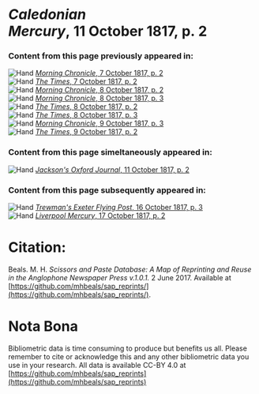 # *Caledonian Mercury*, 11 October 1817, p. 2  
  
### Content from this page previously appeared in:  
![Hand](http://scissorsandpaste.net/wp-content/uploads/2017/06/smallhandpointer.png) [*Morning Chronicle*, 7 October 1817, p. 2](https://mhbeals.github.io/sap_html/Morning-Chronicle/Morning-Chronicle-7-October-1817-p-2)  
![Hand](http://scissorsandpaste.net/wp-content/uploads/2017/06/smallhandpointer.png) [*The Times*, 7 October 1817, p. 2](https://mhbeals.github.io/sap_html/The-Times/The-Times-7-October-1817-p-2)  
![Hand](http://scissorsandpaste.net/wp-content/uploads/2017/06/smallhandpointer.png) [*Morning Chronicle*, 8 October 1817, p. 2](https://mhbeals.github.io/sap_html/Morning-Chronicle/Morning-Chronicle-8-October-1817-p-2)  
![Hand](http://scissorsandpaste.net/wp-content/uploads/2017/06/smallhandpointer.png) [*Morning Chronicle*, 8 October 1817, p. 3](https://mhbeals.github.io/sap_html/Morning-Chronicle/Morning-Chronicle-8-October-1817-p-3)  
![Hand](http://scissorsandpaste.net/wp-content/uploads/2017/06/smallhandpointer.png) [*The Times*, 8 October 1817, p. 2](https://mhbeals.github.io/sap_html/The-Times/The-Times-8-October-1817-p-2)  
![Hand](http://scissorsandpaste.net/wp-content/uploads/2017/06/smallhandpointer.png) [*The Times*, 8 October 1817, p. 3](https://mhbeals.github.io/sap_html/The-Times/The-Times-8-October-1817-p-3)  
![Hand](http://scissorsandpaste.net/wp-content/uploads/2017/06/smallhandpointer.png) [*Morning Chronicle*, 9 October 1817, p. 3](https://mhbeals.github.io/sap_html/Morning-Chronicle/Morning-Chronicle-9-October-1817-p-3)  
![Hand](http://scissorsandpaste.net/wp-content/uploads/2017/06/smallhandpointer.png) [*The Times*, 9 October 1817, p. 2](https://mhbeals.github.io/sap_html/The-Times/The-Times-9-October-1817-p-2)  
  
### Content from this page simeltaneously appeared in:  
![Hand](http://scissorsandpaste.net/wp-content/uploads/2017/06/smallhandpointer.png) [*Jackson's Oxford Journal*, 11 October 1817, p. 2](https://mhbeals.github.io/sap_html/Jackson's-Oxford-Journal/Jackson's-Oxford-Journal-11-October-1817-p-2)  
  
### Content from this page subsequently appeared in:  
![Hand](http://scissorsandpaste.net/wp-content/uploads/2017/06/smallhandpointer.png) [*Trewman's Exeter Flying Post*, 16 October 1817, p. 3](https://mhbeals.github.io/sap_html/Trewman's-Exeter-Flying-Post/Trewman's-Exeter-Flying-Post-16-October-1817-p-3)  
![Hand](http://scissorsandpaste.net/wp-content/uploads/2017/06/smallhandpointer.png) [*Liverpool Mercury*, 17 October 1817, p. 2](https://mhbeals.github.io/sap_html/Liverpool-Mercury/Liverpool-Mercury-17-October-1817-p-2)  


# Citation: 

Beals. M. H. *Scissors and Paste Database: A Map of Reprinting and Reuse in the Anglophone Newspaper Press v.1.0.1.* 2 June 2017. Available at [https://github.com/mhbeals/sap_reprints/](https://github.com/mhbeals/sap_reprints/). 

# Nota Bona

Bibliometric data is time consuming to produce but benefits us all. Please remember to cite or acknowledge this and any other bibliometric data you use in your research. All data is available CC-BY 4.0 at [https://github.com/mhbeals/sap_reprints](https://github.com/mhbeals/sap_reprints)